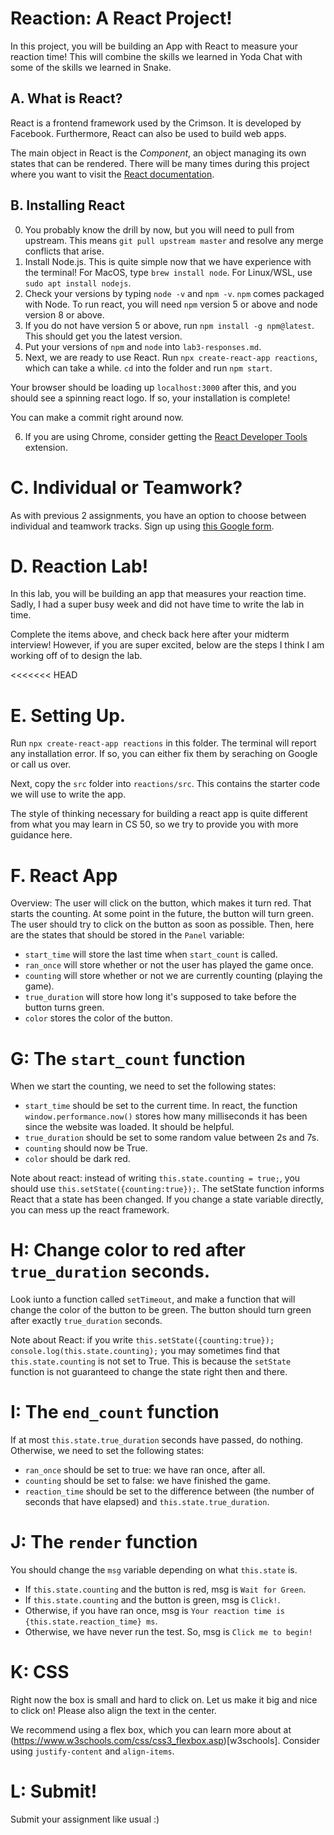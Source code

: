 # Reaction: A React Project!
In this project, you will be building an App with React to measure your reaction time! This will combine the skills we learned in Yoda Chat with some of the skills we learned in Snake.

## A. What is React?
React is a frontend framework used by the Crimson. It is developed by Facebook. Furthermore, React can also be used to build web apps.

The main object in React is the *Component*, an object managing its own states that can be rendered. There will be many times during this project where you want to visit the [React documentation](https://reactjs.org).

## B. Installing React
0. You probably know the drill by now, but you will need to pull from upstream. This means `git pull upstream master` and resolve any merge conflicts that arise.
1. Install Node.js. This is quite simple now that we have experience with the terminal! For MacOS, type `brew install node`. For Linux/WSL, use `sudo apt install nodejs`.
2. Check your versions by typing `node -v` and `npm -v`. `npm` comes packaged with Node. To run react, you will need `npm` version 5 or above and node version 8 or above.
3. If you do not have version 5 or above, run `npm install -g npm@latest`. This should get you the latest version.
4. Put your versions of `npm` and `node` into `lab3-responses.md`.
5. Next, we are ready to use React. Run `npx create-react-app reactions`, which can take a while. `cd` into the folder and run `npm start`.

Your browser should be loading up `localhost:3000` after this, and you should see a spinning react logo. If so, your installation is complete!

You can make a commit right around now.

6. If you are using Chrome, consider getting the [React Developer Tools](https://chrome.google.com/webstore/detail/react-developer-tools/fmkadmapgofadopljbjfkapdkoienihi?hl=en) extension.

# C. Individual or Teamwork?
As with previous 2 assignments, you have an option to choose between individual and teamwork tracks. Sign up using [this Google form](https://forms.gle/FezeK1KFf3pUWCuX9).

# D. Reaction Lab!
In this lab, you will be building an app that measures your reaction time. Sadly, I had a super busy week and did not have time to write the lab in time.

Complete the items above, and check back here after your midterm interview! However, if you are super excited, below are the steps I think I am working off of to design the lab.

<<<<<<< HEAD
# E. Setting Up.
Run `npx create-react-app reactions` in this folder. The terminal will report any installation error. If so, you can either fix them by seraching on Google or call us over.

Next, copy the `src` folder into `reactions/src`. This contains the starter code we will use to write the app.

The style of thinking necessary for building a react app is quite different from what you may learn in CS 50, so we try to provide you with more guidance here.

# F. React App
Overview: The user will click on the button, which makes it turn red. That starts the counting. At some point in the future, the button will turn green. The user should try to click on the button as soon as possible. Then, here are the states that should be stored in the `Panel` variable:
* `start_time` will store the last time when `start_count` is called.
* `ran_once` will store whether or not the user has played the game once.
* `counting` will store whether or not we are currently counting (playing the game).
* `true_duration` will store how long it's supposed to take before the button turns green.
* `color` stores the color of the button.

# G: The `start_count` function
When we start the counting, we need to set the following states:
* `start_time` should be set to the current time. In react, the function `window.performance.now()` stores how many milliseconds it has been since the website was loaded. It should be helpful.
* `true_duration` should be set to some random value between 2s and 7s.
* `counting` should now be True.
* `color` should be dark red.

Note about react: instead of writing `this.state.counting = true;`, you should use `this.setState({counting:true});`. The setState function informs React that a state has been changed. If you change a state variable directly, you can mess up the react framework.

# H: Change color to red after `true_duration` seconds.
Look iunto a function called `setTimeout`, and make a function that will change the color of the button to be green. The button should turn green after exactly `true_duration` seconds.

Note about React: if you write `this.setState({counting:true}); console.log(this.state.counting);` you may sometimes find that `this.state.counting` is not set to True. This is because the `setState` function is not guaranteed to change the state right then and there.

# I: The `end_count` function
If at most `this.state.true_duration` seconds have passed, do nothing. Otherwise, we need to set the following states:
* `ran_once` should be set to true: we have ran once, after all.
* `counting` should be set to false: we have finished the game.
* `reaction_time` should be set to the difference between (the number of seconds that have elapsed) and `this.state.true_duration`.

# J: The `render` function
You should change the `msg` variable depending on what `this.state` is.
* If `this.state.counting` and the button is red, msg is `Wait for Green`.
* If `this.state.counting` and the button is green, msg is `Click!`.
* Otherwise, if you have ran once, msg is `Your reaction time is {this.state.reaction_time} ms`.
* Otherwise, we have never run the test. So, msg is `Click me to begin!`

# K: CSS
Right now the box is small and hard to click on. Let us make it big and nice to click on! Please also align the text in the center.

We recommend using a flex box, which you can learn more about at (https://www.w3schools.com/css/css3_flexbox.asp)[w3schools]. Consider using `justify-content` and `align-items`.

# L: Submit!
Submit your assignment like usual :)
